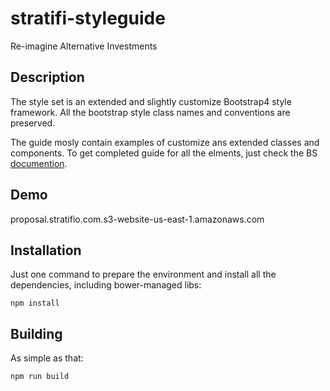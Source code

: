 # stratifi-styleguide

Re-imagine Alternative Investments 


## Description
The style set is an extended and slightly customize Bootstrap4 style framework.
All the bootstrap style class names and conventions are preserved.

The guide mosly contain examples of customize ans extended classes and components.
To get completed guide for all the elments, just check the BS [documention](http://getbootstrap.com/).


## Demo
proposal.stratifio.com.s3-website-us-east-1.amazonaws.com  



## Installation
Just one command to prepare the environment and install all the dependencies, 
including bower-managed libs:
```
npm install
```



## Building
As simple as that:
```
npm run build
```

